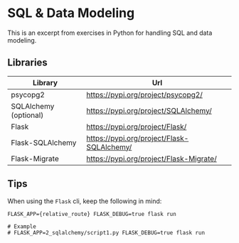 # SQL & Data Modeling

This is an excerpt from exercises in Python for handling SQL and data modeling.

## Libraries

| Library               | Url                                        |
| --------------------- | ------------------------------------------ |
| psycopg2              | https://pypi.org/project/psycopg2/         |
| SQLAlchemy (optional) | https://pypi.org/project/SQLAlchemy/       |
| Flask                 | https://pypi.org/project/Flask/            |
| Flask-SQLAlchemy      | https://pypi.org/project/Flask-SQLAlchemy/ |
| Flask-Migrate         | https://pypi.org/project/Flask-Migrate/    |

## Tips

When using the `Flask` cli, keep the following in mind:

```
FLASK_APP={relative_route} FLASK_DEBUG=true flask run

# Example
# FLASK_APP=2_sqlalchemy/script1.py FLASK_DEBUG=true flask run
```
